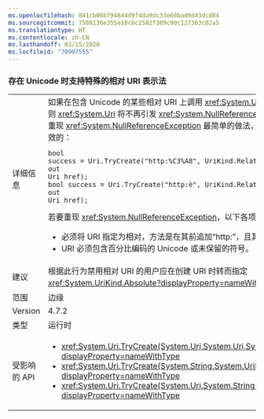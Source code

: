 ```yaml
---
ms.openlocfilehash: 841cb06bf94844d9f4da9dc33e60bad0d43dcd84
ms.sourcegitcommit: 7588136e355e10cbc2582f389c90c127363c02a5
ms.translationtype: HT
ms.contentlocale: zh-CN
ms.lasthandoff: 03/15/2020
ms.locfileid: "70997555"
---
```

### <a name="support-special-relative-uri-notation-when-unicode-is-present"></a>存在 Unicode 时支持特殊的相对 URI 表示法

|   |   |
|---|---|
|详细信息|如果在包含 Unicode 的某些相对 URI 上调用 <xref:System.Uri.TryCreate%2A>，则 <xref:System.Uri> 将不再引发 <xref:System.NullReferenceException>。 下面是重现 <xref:System.NullReferenceException> 最简单的做法，其中两个语句是等效的：<pre><code class="lang-csharp">bool success = Uri.TryCreate(&quot;http:%C3%A8&quot;, UriKind.RelativeOrAbsolute, out Uri href);&#13;&#10;bool success = Uri.TryCreate(&quot;http:&#232;&quot;, UriKind.RelativeOrAbsolute, out Uri href);&#13;&#10;</code></pre>若要重现 <xref:System.NullReferenceException>，以下各项必须为 true：<ul><li>必须将 URI 指定为相对，方法是在其前追加“http:”，且其后不跟“//”。</li><li>URI 必须包含百分比编码的 Unicode 或未保留的符号。</li></ul>|
|建议|根据此行为禁用相对 URI 的用户应在创建 URI 时转而指定 <xref:System.UriKind.Absolute?displayProperty=nameWithType>。|
|范围|边缘|
|Version|4.7.2|
|类型|运行时|
|受影响的 API|<ul><li><xref:System.Uri.TryCreate(System.Uri,System.Uri,System.Uri@)?displayProperty=nameWithType></li><li><xref:System.Uri.TryCreate(System.String,System.UriKind,System.Uri@)?displayProperty=nameWithType></li><li><xref:System.Uri.TryCreate(System.Uri,System.String,System.Uri@)?displayProperty=nameWithType></li></ul>|
